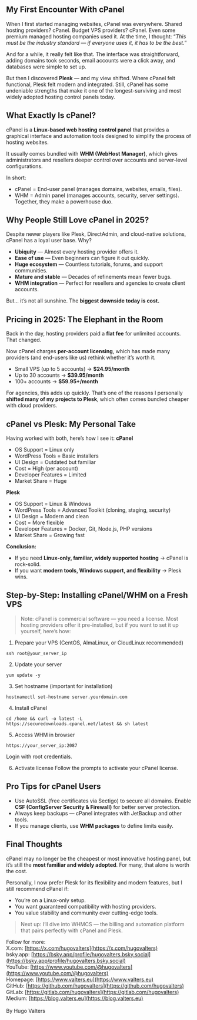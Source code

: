## My First Encounter With cPanel
When I first started managing websites, cPanel was everywhere. Shared hosting providers? cPanel. Budget VPS providers? cPanel. Even some premium managed hosting companies used it.
At the time, I thought: “_This must be the industry standard — if everyone uses it, it has to be the best._”

And for a while, it really felt like that. The interface was straightforward, adding domains took seconds, email accounts were a click away, and databases were simple to set up.

But then I discovered **Plesk** — and my view shifted.
Where cPanel felt functional, Plesk felt modern and integrated. Still, cPanel has some undeniable strengths that make it one of the longest-surviving and most widely adopted hosting control panels today.

## What Exactly Is cPanel?
cPanel is a **Linux-based web hosting control panel** that provides a graphical interface and automation tools designed to simplify the process of hosting websites.

It usually comes bundled with **WHM (WebHost Manager)**, which gives administrators and resellers deeper control over accounts and server-level configurations.

In short:
* cPanel = End-user panel (manages domains, websites, emails, files).
* WHM = Admin panel (manages accounts, security, server settings).
Together, they make a powerhouse duo.

## Why People Still Love cPanel in 2025?
Despite newer players like Plesk, DirectAdmin, and cloud-native solutions, cPanel has a loyal user base. Why?
* **Ubiquity** — Almost every hosting provider offers it.
* **Ease of use** — Even beginners can figure it out quickly.
* **Huge ecosystem** — Countless tutorials, forums, and support communities.
* **Mature and stable** — Decades of refinements mean fewer bugs.
* **WHM integration** — Perfect for resellers and agencies to create client accounts.

But… it’s not all sunshine. The **biggest downside today is cost.**

## Pricing in 2025: The Elephant in the Room
Back in the day, hosting providers paid a **flat fee** for unlimited accounts. That changed.

Now cPanel charges **per-account licensing**, which has made many providers (and end-users like us) rethink whether it’s worth it.
* Small VPS (up to 5 accounts) → **$24.95/month**
* Up to 30 accounts → **$39.95/month**
* 100+ accounts → **$59.95+/month**

For agencies, this adds up quickly.
That’s one of the reasons I personally **shifted many of my projects to Plesk**, which often comes bundled cheaper with cloud providers.

## cPanel vs Plesk: My Personal Take
Having worked with both, here’s how I see it:
**cPanel**
* OS Support = Linux only
* WordPress Tools = Basic installers
* UI Design = Outdated but familiar
* Cost = High (per account)
* Developer Features = Limited
* Market Share = Huge

**Plesk**
* OS Support = Linux & Windows
* WordPress Tools = Advanced Toolkit (cloning, staging, security)
* UI Design = Modern and clean
* Cost = More flexible
* Developer Features = Docker, Git, Node.js, PHP versions
* Market Share = Growing fast

**Conclusion:**
* If you need **Linux-only, familiar, widely supported hosting** → cPanel is rock-solid.
* If you want **modern tools, Windows support, and flexibility** → Plesk wins.

## Step-by-Step: Installing cPanel/WHM on a Fresh VPS

> Note: cPanel is commercial software — you need a license. Most hosting providers offer it pre-installed, but if you want to set it up yourself, here’s how:

1. Prepare your VPS (CentOS, AlmaLinux, or CloudLinux recommended)
```
ssh root@your_server_ip
```

2. Update your server
```
yum update -y
```

3. Set hostname (important for installation)
```
hostnamectl set-hostname server.yourdomain.com
```

4. Install cPanel
```
cd /home && curl -o latest -L https://securedownloads.cpanel.net/latest && sh latest
```

5. Access WHM in browser
```
https://your_server_ip:2087
```

Login with root credentials.

6. Activate license
Follow the prompts to activate your cPanel license.

## Pro Tips for cPanel Users
* Use AutoSSL (free certificates via Sectigo) to secure all domains.
Enable **CSF (ConfigServer Security & Firewall)** for better server protection.
* Always keep backups — cPanel integrates with JetBackup and other tools.
* If you manage clients, use **WHM packages** to define limits easily.

## Final Thoughts
cPanel may no longer be the cheapest or most innovative hosting panel, but it’s still the **most familiar and widely adopted**. For many, that alone is worth the cost.

Personally, I now prefer Plesk for its flexibility and modern features, but I still recommend cPanel if:
* You’re on a Linux-only setup.
* You want guaranteed compatibility with hosting providers.
* You value stability and community over cutting-edge tools.

> Next up: I’ll dive into WHMCS — the billing and automation platform that pairs perfectly with cPanel and Plesk.

Follow for more:<br>
X.com: [https://x.com/hugovalters](https://x.com/hugovalters)<br>
bsky.app: [https://bsky.app/profile/hugovalters.bsky.social](https://bsky.app/profile/hugovalters.bsky.social)<br>
YouTube: [https://www.youtube.com/@hugovalters](https://www.youtube.com/@hugovalters)<br>
Homepage: [https://www.valters.eu](https://www.valters.eu)<br>
GitHub: [https://github.com/hugovalters](https://github.com/hugovalters)<br>
GitLab: [https://gitlab.com/hugovalters](https://gitlab.com/hugovalters)<br>
Medium: [https://blog.valters.eu](https://blog.valters.eu)<br>
<br>
By Hugo Valters
